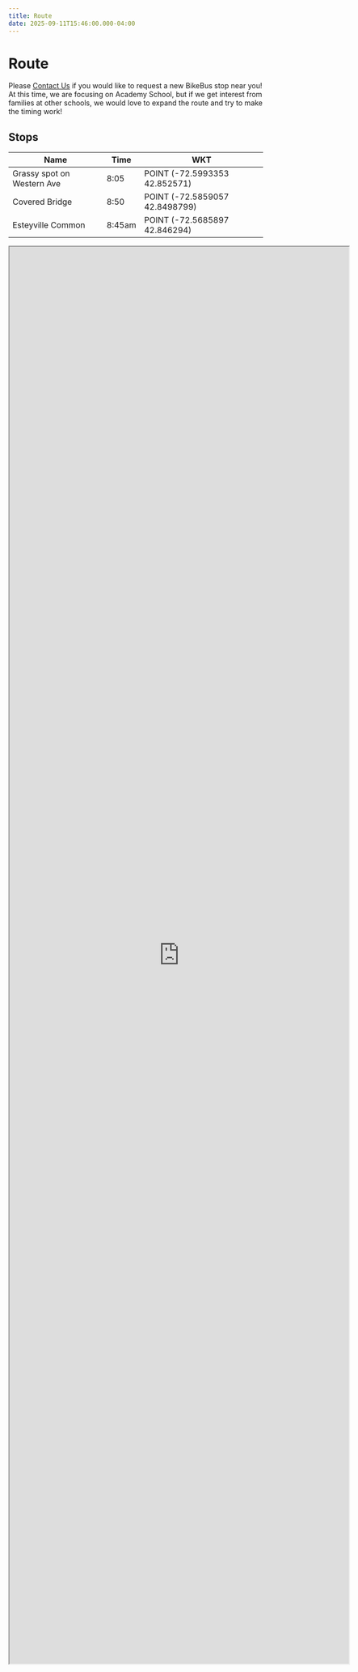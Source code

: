 ```yaml
---
title: Route
date: 2025-09-11T15:46:00.000-04:00
---
```

# Route

Please [Contact Us](contact.md) if you would like to request a new BikeBus stop near you! At this time, we are focusing on Academy School, but if we get interest from families at other schools, we would love to expand the route and try to make the timing work!

## Stops
| Name                       | Time        | WKT                              |
|----------------------------|-------------|----------------------------------|
| Grassy spot on Western Ave | 8:05        | POINT (-72.5993353 42.852571)    |
| Covered Bridge             | 8:50        | POINT (-72.5859057 42.8498799)   |
| Esteyville Common          | 8:45am      | POINT (-72.5685897 42.846294)    |

<div id="mapContainer">
    <iframe src="https://www.google.com/maps/d/u/3/embed?mid=1b-Y9FSIReeo3WrwJKrR6pRbgAuKyKGY&ehbc=2E312F&noprof=1" width="100%" height="100%"></iframe>
</div>

<style scoped>
  #mapContainer {
    width: 70vw;
    height: 70vh;
  }
</style>